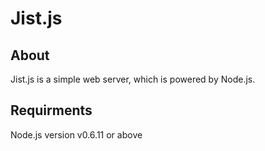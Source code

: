 Jist.js
=======
About
-----
Jist.js is a simple web server, which is powered by Node.js.

Requirments
-----------
Node.js version v0.6.11 or above